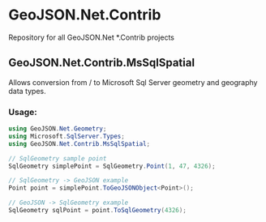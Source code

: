 # GeoJSON.Net.Contrib
Repository for all GeoJSON.Net *.Contrib projects

## GeoJSON.Net.Contrib.MsSqlSpatial
Allows conversion from / to Microsoft Sql Server geometry and geography data types.

### Usage:

```csharp
using GeoJSON.Net.Geometry;
using Microsoft.SqlServer.Types;
using GeoJSON.Net.Contrib.MsSqlSpatial;

// SqlGeometry sample point
SqlGeometry simplePoint = SqlGeometry.Point(1, 47, 4326);

// SqlGeometry -> GeoJSON example
Point point = simplePoint.ToGeoJSONObject<Point>();

// GeoJSON -> SqlGeometry example
SqlGeometry sqlPoint = point.ToSqlGeometry(4326);
```